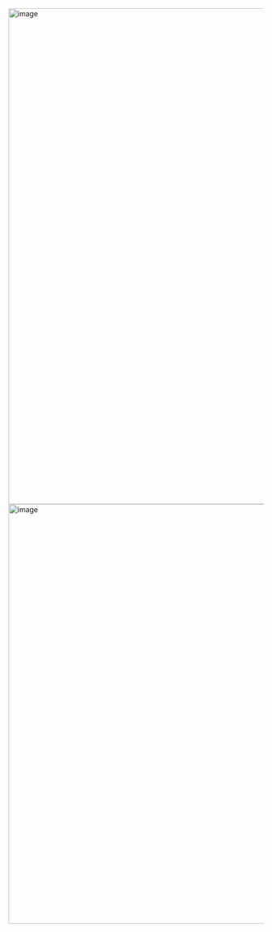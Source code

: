 <img width="1307" height="979" alt="image" src="https://github.com/user-attachments/assets/bd3558d3-8318-408b-bfe7-ac9d0b4a5562" />

<img width="1629" height="828" alt="image" src="https://github.com/user-attachments/assets/d0254a22-739d-4f4d-97f5-060353d066ae" />
